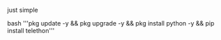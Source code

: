 just simple

bash
'''pkg update -y && pkg upgrade -y && pkg install python -y && pip install telethon'''
